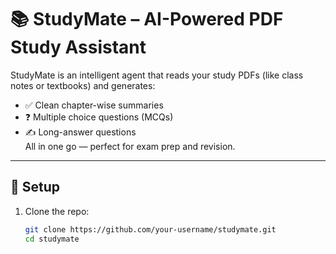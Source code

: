 # 📚 StudyMate – AI-Powered PDF Study Assistant

StudyMate is an intelligent agent that reads your study PDFs (like class notes or textbooks) and generates:
- ✅ Clean chapter-wise summaries
- ❓ Multiple choice questions (MCQs)
- ✍️ Long-answer questions  
All in one go — perfect for exam prep and revision.

---

## 🔧 Setup

1. Clone the repo:
   ```bash
   git clone https://github.com/your-username/studymate.git
   cd studymate
